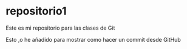 # repositorio1
Este es mi repositorio para las clases de Git

Esto ,o he añadido para mostrar como hacer un commit desde GitHub

